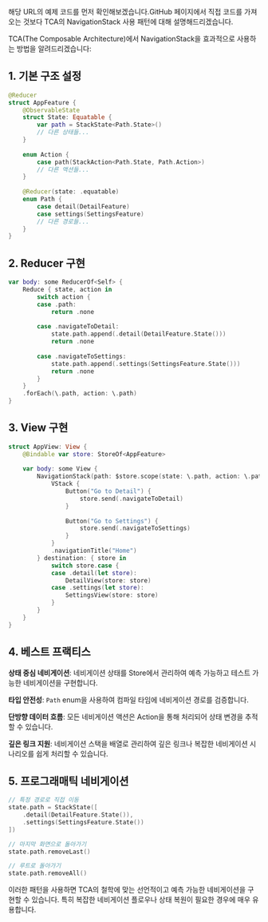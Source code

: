 해당 URL의 예제 코드를 먼저 확인해보겠습니다.GitHub 페이지에서 직접 코드를 가져오는 것보다 TCA의 NavigationStack 사용 패턴에 대해 설명해드리겠습니다.

TCA(The Composable Architecture)에서 NavigationStack을 효과적으로 사용하는 방법을 알려드리겠습니다:

## 1. 기본 구조 설정

```swift
@Reducer
struct AppFeature {
    @ObservableState
    struct State: Equatable {
        var path = StackState<Path.State>()
        // 다른 상태들...
    }
    
    enum Action {
        case path(StackAction<Path.State, Path.Action>)
        // 다른 액션들...
    }
    
    @Reducer(state: .equatable)
    enum Path {
        case detail(DetailFeature)
        case settings(SettingsFeature)
        // 다른 경로들...
    }
}
```

## 2. Reducer 구현

```swift
var body: some ReducerOf<Self> {
    Reduce { state, action in
        switch action {
        case .path:
            return .none
            
        case .navigateToDetail:
            state.path.append(.detail(DetailFeature.State()))
            return .none
            
        case .navigateToSettings:
            state.path.append(.settings(SettingsFeature.State()))
            return .none
        }
    }
    .forEach(\.path, action: \.path)
}
```

## 3. View 구현

```swift
struct AppView: View {
    @Bindable var store: StoreOf<AppFeature>
    
    var body: some View {
        NavigationStack(path: $store.scope(state: \.path, action: \.path)) {
            VStack {
                Button("Go to Detail") {
                    store.send(.navigateToDetail)
                }
                
                Button("Go to Settings") {
                    store.send(.navigateToSettings)
                }
            }
            .navigationTitle("Home")
        } destination: { store in
            switch store.case {
            case .detail(let store):
                DetailView(store: store)
            case .settings(let store):
                SettingsView(store: store)
            }
        }
    }
}
```

## 4. 베스트 프랙티스

**상태 중심 네비게이션**: 네비게이션 상태를 Store에서 관리하여 예측 가능하고 테스트 가능한 네비게이션을 구현합니다.

**타입 안전성**: `Path` enum을 사용하여 컴파일 타임에 네비게이션 경로를 검증합니다.

**단방향 데이터 흐름**: 모든 네비게이션 액션은 Action을 통해 처리되어 상태 변경을 추적할 수 있습니다.

**깊은 링크 지원**: 네비게이션 스택을 배열로 관리하여 깊은 링크나 복잡한 네비게이션 시나리오를 쉽게 처리할 수 있습니다.

## 5. 프로그래매틱 네비게이션

```swift
// 특정 경로로 직접 이동
state.path = StackState([
    .detail(DetailFeature.State()),
    .settings(SettingsFeature.State())
])

// 마지막 화면으로 돌아가기
state.path.removeLast()

// 루트로 돌아가기
state.path.removeAll()
```

이러한 패턴을 사용하면 TCA의 철학에 맞는 선언적이고 예측 가능한 네비게이션을 구현할 수 있습니다. 특히 복잡한 네비게이션 플로우나 상태 복원이 필요한 경우에 매우 유용합니다.